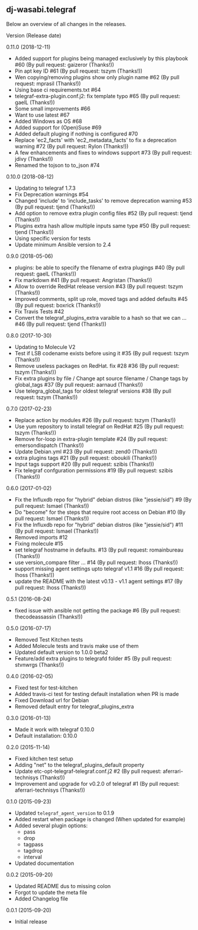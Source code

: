 dj-wasabi.telegraf
------------------

Below an overview of all changes in the releases.

Version (Release date)

0.11.0 (2018-12-11)

  * Added support for plugins being managed exclusively by this playbook #60 (By pull request: gaizeror (Thanks!))
  * Pin apt key ID #61 (By pull request: tszym (Thanks!))
  * Wen copying/removing plugins show only plugin name #62 (By pull request: mprasil (Thanks!))
  * Using base ci requirements.txt #64
  * telegraf-extra-plugin.conf.j2: fix template typo #65 (By pull request: gaelL (Thanks!))
  * Some small improvements #66
  * Want to use latest #67
  * Added Windows as OS #68
  * Added support for (Open)Suse #69
  * Added default pluging if nothing is configured #70
  * Replace 'ec2_facts' with 'ec2_metadata_facts' to fix a deprecation warning #72 (By pull request: Rylon (Thanks!))
  * A few enhancements and fixes to windows support #73 (By pull request: jdivy (Thanks!))
  * Renamed the tojson to to_json #74

0.10.0 (2018-08-12)

  * Updating to telegraf 1.7.3
  * Fix Deprecation warnings #54
  * Changed 'include' to 'include_tasks' to remove deprecation warning #53 (By pull request: tjend (Thanks!))
  * Add option to remove extra plugin config files #52 (By pull request: tjend (Thanks!))
  * Plugins extra hash allow multiple inputs same type #50 (By pull request: tjend (Thanks!))
  * Using specific version for tests
  * Update minimum Ansible version to 2.4

0.9.0 (2018-05-06)

  * plugins: be able to specify the filename of extra plugings #40 (By pull request: gaelL (Thanks!))
  * Fix markdown #41 (By pull request: Angristan (Thanks!))
  * Allow to override RedHat release version #43 (By pull request: tszym (Thanks!))
  * Improved comments, split up role, moved tags and added defaults #45 (By pull request: boxrick (Thanks!))
  * Fix Travis Tests #42
  * Convert the telegraf_plugins_extra varaible to a hash so that we can … #46 (By pull request: tjend (Thanks!))

0.8.0 (2017-10-30)

  * Updating to Molecule V2
  * Test if LSB codename exists before using it #35 (By pull request: tszym (Thanks!))
  * Remove useless packages on RedHat. fix #28 #36 (By pull request: tszym (Thanks!))
  * Fix extra plugins by file / Change apt source filename / Change tags by global_tags #37 (By pull request: aarnaud (Thanks!))
  * Use telegra_global_tags for oldest telegraf versions #38 (By pull request: tszym (Thanks!))

0.7.0 (2017-02-23)

  * Replace action by modules #26 (By pull request: tszym (Thanks!))
  * Use yum repository to install telegraf on RedHat #25 (By pull request: tszym (Thanks!))
  * Remove for-loop in extra-plugin template #24 (By pull request: emersondispatch (Thanks!))
  * Update Debian.yml #23 (By pull request: zend0 (Thanks!))
  * extra plugins tags #21 (By pull request: oboukili (Thanks!))
  * Input tags support #20 (By pull request: szibis (Thanks!))
  * Fix telegraf confguration permissions #19 (By pull request: szibis (Thanks!))

0.6.0 (2017-01-02)

  * Fix the Influxdb repo for "hybrid" debian distros (like "jessie/sid") #9 (By pull request: Ismael (Thanks!))
  * Do "become" for the steps that require root access on Debian #10 (By pull request: Ismael (Thanks!))
  * Fix the Influxdb repo for "hybrid" debian distros (like "jessie/sid") #11 (By pull request: Ismael (Thanks!))
  * Removed imports #12
  * Fixing molecule #15
  * set telegraf hostname in defaults. #13 (By pull request: romainbureau (Thanks!))
  * use version_compare filter … #14 (By pull request: lhoss (Thanks!))
  * support missing agent settings upto telegraf v1.1 #16 (By pull request: lhoss (Thanks!))
  * update the README with the latest v0.13 - v1.1 agent settings #17 (By pull request: lhoss (Thanks!))

0.5.1 (2016-08-24)

  * fixed issue with ansible not getting the package #6 (By pull request: thecodeassassin (Thanks!))

0.5.0 (2016-07-17)

  * Removed Test Kitchen tests
  * Added Molecule tests and travis make use of them
  * Updated default version to 1.0.0 beta2
  * Feature/add extra plugins to telegrafd folder #5 (By pull request: stvnwrgs (Thanks!))

0.4.0 (2016-02-05)

  * Fixed test for test-kitchen
  * Added travis-ci test for testing default installation when PR is made
  * Fixed Download url for Debian
  * Removed default entry for telegraf_plugins_extra

0.3.0 (2016-01-13)

  * Made it work with telegraf 0.10.0
  * Default installation: 0.10.0

0.2.0 (2015-11-14)

  * Fixed kitchen test setup
  * Adding "net" to the telegraf_plugins_default property
  * Update etc-opt-telegraf-telegraf.conf.j2 #2 (By pull request: aferrari-technisys (Thanks!))
  * Improvement and upgrade for v0.2.0 of telegraf #1 (By pull request: aferrari-technisys (Thanks!))

0.1.0 (2015-09-23)

  * Updated `telegraf_agent_version` to 0.1.9
  * Added restart when package is changed (When updated for example)
  * Added several plugin options:
    * pass
    * drop
    * tagpass
    * tagdrop
    * interval
  * Updated documentation
  

0.0.2 (2015-09-20)

  * Updated README dus to missing colon
  * Forgot to update the meta file
  * Added Changelog file

0.0.1 (2015-09-20)

  * Initial release
